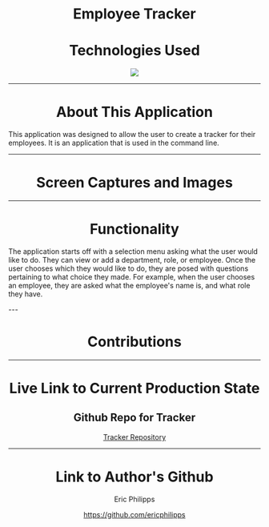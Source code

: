 <h1 align="center">Employee Tracker</h1>
<h1 align="center"></h1>
<h1 align="center">Technologies Used</h1>
<p align="center">
    <img src="https://img.shields.io/badge/JavaScript-red"  />
</p>

---

<h1 align="center">About This Application</h1>

This application was designed to allow the user to create a tracker for their employees. It is an application that is used in the command line.

---

<h1 align="center">Screen Captures and Images</h1>


---

<h1 align="center">Functionality</h1>

<p>The application starts off with a selection menu asking what the user would like to do. They can view or add a department, role, or employee. Once the user chooses which they would like to do, they are posed with questions pertaining to what choice they made. For example, when the user chooses an employee, they are asked what the employee's name is, and what role they have.</p>
---

<h1 align="center">Contributions</h1>



---

<h1 align="center">Live Link to Current Production State</h1>

<h2 align="center">Github Repo for Tracker</h2>
<p align="center"><a href="https://github.com/EricPhilipps/employee-tracker">Tracker Repository</a></p>

---

<h1 align="center">Link to Author's Github</h1>

<p align="center">Eric Philipps</p>
<p align="center"><a href="https://github.com/ericphilipps">https://github.com/ericphilipps</a></p>